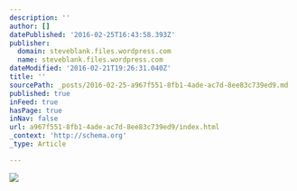 ```yaml
---
description: ''
author: []
datePublished: '2016-02-25T16:43:58.393Z'
publisher:
  domain: steveblank.files.wordpress.com
  name: steveblank.files.wordpress.com
dateModified: '2016-02-21T19:26:31.040Z'
title: ''
sourcePath: _posts/2016-02-25-a967f551-8fb1-4ade-ac7d-8ee83c739ed9.md
published: true
inFeed: true
hasPage: true
inNav: false
url: a967f551-8fb1-4ade-ac7d-8ee83c739ed9/index.html
_context: 'http://schema.org'
_type: Article

---
```

![](https://steveblank.files.wordpress.com/2011/02/machine-intelligence.jpg)